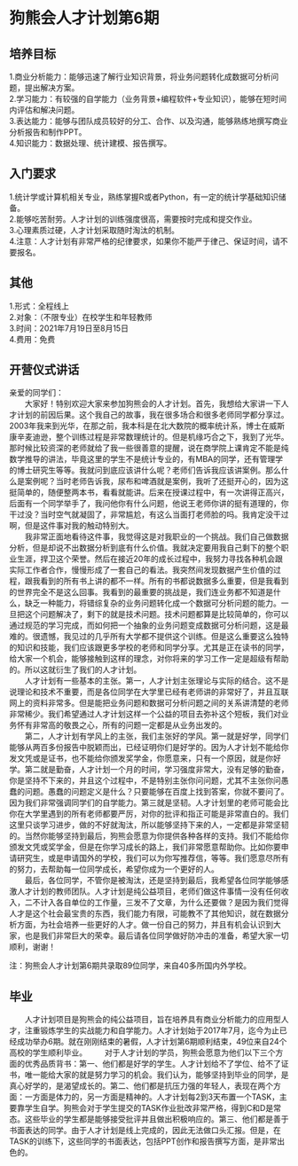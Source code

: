 # 狗熊会人才计划第6期
## 培养目标
1.商业分析能力：能够迅速了解行业知识背景，将业务问题转化成数据可分析问题，提出解决方案。<br>
2.学习能力：有较强的自学能力（业务背景+编程软件+专业知识），能够在短时间内评估和解决问题。<br>
3.表达能力：能够与团队成员较好的分工、合作、以及沟通，能够熟练地撰写商业分析报告和制作PPT。<br>
4.知识能力：数据处理、统计建模、报告撰写。<br>
## 入门要求
1.统计学或计算机相关专业，熟练掌握R或者Python，有一定的统计学基础知识储备。<br>
2.能够吃苦耐劳。人才计划的训练强度很高，需要按时完成和提交作业。<br>
3.心理素质过硬，人才计划采取随时淘汰的机制。<br>
4.注意：人才计划有非常严格的纪律要求，如果你不能严于律己、保证时间，请不要报名。<br>
## 其他
1.形式：全程线上<br>
2.对象：（不限专业）在校学生和年轻教师<br>
3.时间：2021年7月19日至8月15日<br>
4.费用：免费<br>
## 开营仪式讲话
亲爱的同学们：<br>
&emsp;&emsp;大家好！特别欢迎大家来参加狗熊会的人才计划。首先，我想给大家讲一下人才计划的前因后果。这个我自己的故事，我在很多场合和很多老师同学都分享过。2003年我来到光华，在那之前，我本科是在北大数院的概率统计系，博士在威斯康辛麦迪逊，整个训练过程是非常数理统计的。但是机缘巧合之下，我到了光华。那时候比较资深的老师就给了我一些很善意的提醒，说在商学院上课肯定不能是纯数学推导的讲法，毕竟这里的学生不是统计专业的，有MBA的同学，还有管理学的博士研究生等等。我就问到底应该讲什么呢？老师们告诉我应该讲案例。那么什么是案例呢？当时老师告诉我，尿布和啤酒就是案例，我听了还挺开心的，因为这挺简单的，随便整两本书，看看就能讲。后来在授课过程中，有一次讲得正高兴，后面有一个同学举手了，我问他你有什么问题，他说王老师你讲的挺有道理的，你干过没？当时空气就凝固了，非常尴尬，有这么当面打老师脸的吗。我肯定没干过啊，但是这件事对我的触动特别大。<br>
&emsp;&emsp;我非常正面地看待这件事，我觉得这是对我职业的一个挑战。我们自己做数据分析，但是却说不出数据分析到底有什么价值。我就决定要用我自己剩下的整个职业生涯，捍卫这个荣誉。然后在接近20年的成长过程中，我努力寻找各种机会跟实际工作者合作，慢慢形成了一套自己的看法。我突然间发现数据产生价值的过程，跟我看到的所有书上讲的都不一样。所有的书都说数据多么重要，但是我看到的世界完全不是这么回事。我看到的最重要的挑战是，我们连业务都不知道是什么，缺乏一种能力，将错综复杂的业务问题转化成一个数据可分析问题的能力。一旦把这个问题解决了，剩下的就是技术问题。技术问题都算是比较简单的，你可以通过规范的学习完成，而如何把一个抽象的业务问题变成数据可分析问题，这是最难的。很遗憾，我见过的几乎所有大学都不提供这个训练。但是这么重要这么独特的知识和技能，我们应该跟更多学校的老师和同学分享。尤其是正在读书的同学，给大家一个机会，能够接触到这样的理念，对你将来的学习工作一定是超级有帮助的。所以这就衍生了我们的人才计划。<br>
&emsp;&emsp;人才计划有一些基本的主张。第一，人才计划主张理论与实际的结合。这不是说理论和技术不重要，而是各位同学在大学里已经有老师讲的非常好了，并且互联网上的资料非常多。但是能把业务问题和数据可分析问题之间的关系讲清楚的老师非常稀少。我们希望通过人才计划这样一个公益的项目去弥补这个短板，我们对业务怀有非常高的敬畏之心，所有的问题一定都是从业务出发的。<br>
&emsp;&emsp;第二，人才计划有学风上的主张，我们主张好的学风。第一就是好学，同学们能够从两百多份报告中脱颖而出，已经证明你们是好学的。因为人才计划不能给你发文凭或是证书，也不能给你颁发奖学金，你愿意来，只有一个原因，就是你好学。第二就是勤奋，人才计划一个月的时间，学习强度非常大，没有足够的勤奋，你是坚持不下来的，并且这个过程中，不是特别主张你问问题，尤其不主张你问愚蠢的问题。愚蠢的问题定义是什么？只要能够在百度上找到答案，你就不要问了。因为我们非常强调同学们的自学能力。第三就是坚韧。人才计划里的老师可能会比你在大学里遇到的所有老师都要严厉，对你的批评和指正可能是非常直白的。我们这里只谈学习进步，做的不好就淘汰，所以能够坚持下来的人，一定都是非常坚韧的。当然你能够坚持到最后，狗熊会愿意为你提供各种各样的支持。我们不能给你颁发文凭或奖学金，但是在你学习成长的路上，我们非常愿意帮助你。比如你要申请研究生，或是申请国外的学校，我们可以为你写推荐信，等等。我们愿意尽所有的努力，去帮助每一位同学成长，希望你成为一个更好的人。<br>
&emsp;&emsp;最后，各位同学，不管你是被淘汰，还是坚持到最后，我希望各位同学能够感激人才计划的教师团队。人才计划是纯公益项目，老师们做这件事情一没有任何收入，二不计入各自单位的工作量，三发不了文章，为什么还要做？是因为我们觉得人才是这个社会最宝贵的东西，我们能力有限，可能教不了其他知识，就在数据分析方面，为社会培养一些更好的人才。做一份自己的努力，并且有机会认识到大家，也是我们非常巨大的荣幸。最后请各位同学做好防冲击的准备，希望大家一切顺利，谢谢！<br>

注：狗熊会人才计划第6期共录取89位同学，来自40多所国内外学校。

## 毕业
&emsp;&emsp;人才计划项目是狗熊会的纯公益项目，旨在培养具有商业分析能力的应用型人才，注重锻炼学生的实战能力和自学能力。人才计划始于2017年7月，迄今为止已经成功举办6期。就在刚刚结束的暑假，人才计划第6期顺利结束，49位来自24个高校的学生顺利毕业。
&emsp;&emsp;对于人才计划的学员，狗熊会愿意为他们以下三个方面的优秀品质背书：第一、他们都是好学的学生。人才计划给不了学位、给不了证书，唯一能给大家的就是努力学习的机会。我们认为，能够坚持到毕业的同学，是真心好学的，是渴望成长的。第二、他们都是抗压力强的年轻人，表现在两个方面：一方面是体力的，另一方面是精神的。人才计划每2到3天布置一个TASK，主要靠学生自学。狗熊会对于学生提交的TASK作业批改非常严格，得到C和D是常态。这些毕业的学生都是能够接受批评并且做出积极响应的。第三、他们都是善于书面表达的同学。由于人才计划是线上完成的，因此无法做口头汇报。但是，在TASK的训练下，这些同学的书面表达，包括PPT创作和报告撰写方面，是非常出色的。
